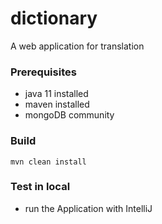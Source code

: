 # dictionary
A web application for translation

### Prerequisites
- java 11 installed
- maven installed
- mongoDB community

### Build
```
mvn clean install
```

### Test in local
- run the Application with IntelliJ
